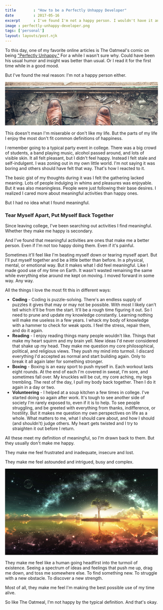 ```yaml
---
title        : "How to be a Perfectly Unhappy Developer"
date         : 2017-05-16
excerpt      : I've found I'm not a happy person. I wouldn't have it any other way.
image : perfectly-unhappy-developer.png
tags: ['personal']
layout: layouts/post.njk
---
```


To this day, one of my favorite online articles is The Oatmeal's comic on being ["Perfectly Unhappy."](http://theoatmeal.com/comics/unhappy) For a while I wasn't sure why. Could have been his usual humor and insight was better than usual. Or I read it for the first time while in a good mood.

But I've found the real reason: I'm not a happy person either.

![Staring down at shattered glass.](/assets/images/posts/perfectly-unhappy-developer/glass.png)

This doesn't mean I'm miserable or don't like my life. But the parts of my life I enjoy the most don't fit common definitions of happiness.

I remember going to a typical party event in college. There was a big crowd of students, a band playing music, alcohol passed around, and lots of visible skin. It all felt pleasant, but I didn't feel happy. Instead I felt stale and self-indulgent. I was zoning out in my own little world. I'm not saying it was boring and others should have felt that way. That's how I reacted to it.

The basic gist of my thoughts during it was I felt the gathering lacked meaning. Lots of people indulging in whims and pleasures was enjoyable. But it was also meaningless. People were just following their base desires. I realized I cared more about meaningful activities than happy ones.

But I had no idea what I found meaningful.

### Tear Myself Apart, Put Myself Back Together

Since leaving college, I've been searching out activities I find meaningful. Whether they make me happy is secondary.

And I've found that meaningful activities are ones that make me a better person. Even if I'm not too happy doing them. Even if it's painful.

Sometimes it'll feel like I'm beating myself down or tearing myself apart. But I'll put myself together and be a little better than before. In a physical, mental, or emotional way. But it makes what I did feel meaningful. Like I made good use of my time on Earth. It wasn't wasted remaining the same while everything else around me kept on moving. I moved forward in some way. Any way.

All the things I love the most fit this in different ways:

* **Coding** - Coding is puzzle-solving. There's an endless supply of puzzles it gives that may or may not be possible. With most I likely can't tell which it'll be from the start. It'll be a rough time figuring it out. So I need to prune and update my knowledge constantly. Learning nothing will make me useless in a few years. I whack my body of knowledge with a hammer to check for weak spots. I feel the stress, repair them, and do it again.
* **Reading** - I enjoy reading things many people wouldn't like. Things that make my heart squirm and my brain yell. New ideas I'd never considered that shake up my head. They make me question my core philosophical, political, and religious views. They push my mind into turmoil. I discard everything I'd accepted as normal and start building again. Only to break it all again later for something stronger.
* **Boxing** - Boxing is an easy sport to push myself in. Each workout lasts eight rounds. At the end of each I'm covered in sweat, I'm sore, and sometimes fall over. My knuckles will be cut, my core aching, my legs trembling. The rest of the day, I pull my body back together. Then I do it again in a day or two.
* **Volunteering** - I helped at a soup kitchen a few times in college. I've started doing so again after work. It's tough to see another side of society I'm rarely exposed to, even if it is to help. To see people struggling, and be greeted with everything from thanks, indifference, or hostility. But it makes me question my own perspectives on life as a whole. What matters to me, what I should care about, and how I should (and shouldn't) judge others. My heart gets twisted and I try to straighten it out before I return.

All these meet my definition of meaningful, so I'm drawn back to them. But they usually don't make me happy.

They make me feel frustrated and inadequate, insecure and lost.

They make me feel astounded and intrigued, busy and complex.

![A surreal landscape view over an island.](/assets/images/posts/perfectly-unhappy-developer/space.jpg)

They make me feel like a human going headfirst into the turmoil of existence. Seeing a spectrum of ideas and feelings that push me up, drag me down, and toss me somewhere else. To find something new. To struggle with a new obstacle. To discover a new strength.

Most of all, they make me feel I'm making the best possible use of my time alive.

So like The Oatmeal, I'm not happy by the typical definition. And that's okay.
